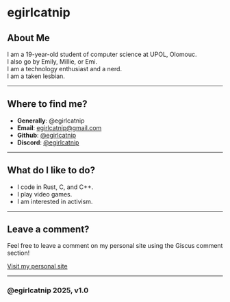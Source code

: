 # egirlcatnip

## About Me
I am a 19-year-old student of computer science at UPOL, Olomouc.  
I also go by Emily, Millie, or Emi.  
I am a technology enthusiast and a nerd.  
I am a taken lesbian.

---

## Where to find me?
- **Generally**: @egirlcatnip
- **Email**: [egirlcatnip@gmail.com](mailto:egirlcatnip@gmail.com)
- **Github**: [@egirlcatnip](https://github.com/egirlcatnip)
- **Discord**: [@egirlcatnip](https://discord.com/users/244471710991122432)

---

## What do I like to do?
- I code in Rust, C, and C++.
- I play video games.
- I am interested in activism.

---

## Leave a comment?
Feel free to leave a comment on my personal site using the Giscus comment section!

[Visit my personal site](https://egirlcatnip.github.io)

---

### @egirlcatnip 2025, v1.0
